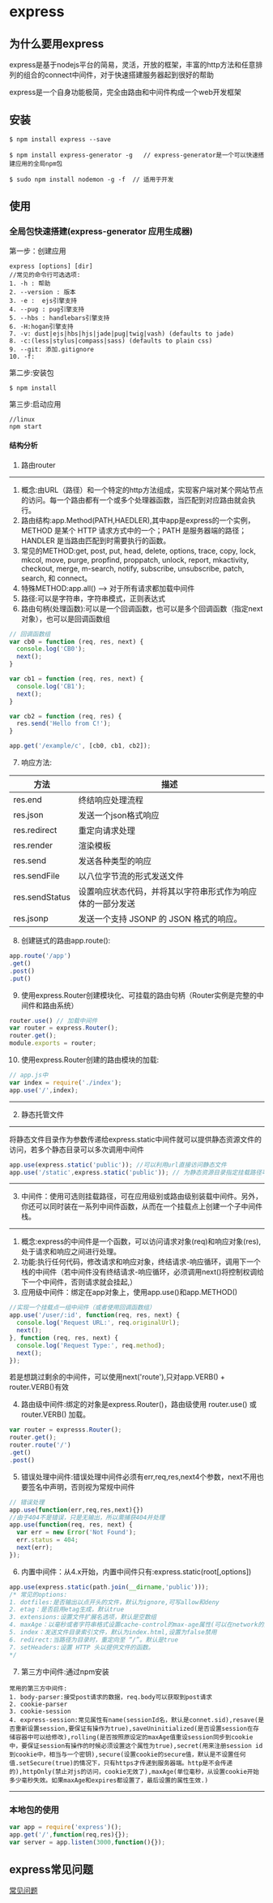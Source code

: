 # express

## 为什么要用express

express是基于nodejs平台的简易，灵活，开放的框架，丰富的http方法和任意排列的组合的connect中间件，对于快速搭建服务器起到很好的帮助

express是一个自身功能极简，完全由路由和中间件构成一个web开发框架

## 安装

```shell
$ npm install express --save
```

```shell
$ npm install express-generator -g   // express-generator是一个可以快速搭建应用的全局npm包
```

```shell
$ sudo npm install nodemon -g -f  // 适用于开发
```

## 使用

### 全局包快速搭建(express-generator 应用生成器)

第一步：创建应用
```shell 
express [options] [dir]
//常见的命令行可选选项:
1. -h : 帮助
2. --version : 版本
3. -e :  ejs引擎支持
4. --pug : pug引擎支持
5. --hbs : handlebars引擎支持
6. -H:hogan引擎支持
7. -v: dust|ejs|hbs|hjs|jade|pug|twig|vash) (defaults to jade)
8. -c:(less|stylus|compass|sass) (defaults to plain css) 
9. --git: 添加.gitignore
10. -f:
```
第二步:安装包

```shell
$ npm install
```

第三步:启动应用

```shell
//linux
npm start
```
#### 结构分析

1. 路由router
***
1. 概念:由URL（路径）和一个特定的http方法组成，实现客户端对某个网站节点的访问。每一个路由都有一个或多个处理器函数，当匹配到对应路由就会执行。
2. 路由结构:app.Method(PATH,HAEDLER),其中app是express的一个实例，METHOD 是某个 HTTP 请求方式中的一个；PATH 是服务器端的路径；HANDLER 是当路由匹配到时需要执行的函数。
3. 常见的METHOD:get, post, put, head, delete, options, trace, copy, lock, mkcol, move, purge, propfind,  proppatch, unlock, report, mkactivity, checkout, merge, m-search, notify, subscribe, unsubscribe, patch, search, 和 connect。
4. 特殊METHOD:app.all() --> 对于所有请求都加载中间件
5. 路径:可以是字符串，字符串模式，正则表达式
6. 路由句柄(处理函数):可以是一个回调函数，也可以是多个回调函数（指定next对象），也可以是回调函数组
```js
// 回调函数组
var cb0 = function (req, res, next) {
  console.log('CB0');
  next();
}

var cb1 = function (req, res, next) {
  console.log('CB1');
  next();
}

var cb2 = function (req, res) {
  res.send('Hello from C!');
}

app.get('/example/c', [cb0, cb1, cb2]);
```
7. 响应方法:

方法| 描述 |
---|------|
res.end | 终结响应处理流程 |
res.json | 发送一个json格式响应 |
res.redirect | 重定向请求处理 |
res.render | 渲染模板 |
res.send | 发送各种类型的响应|
res.sendFile | 以八位字节流的形式发送文件|
res.sendStatus | 设置响应状态代码，并将其以字符串形式作为响应体的一部分发送|
res.jsonp | 发送一个支持 JSONP 的 JSON 格式的响应。|

8. 创建链式的路由app.route():

```js
app.route('/app')
.get()
.post()
.put()
```
9. 使用express.Router创建模块化、可挂载的路由句柄（Router实例是完整的中间件和路由系统）

```js
router.use() // 加载中间件
var router = express.Router();
router.get();
module.exports = router;
```
10. 使用express.Router创建的路由模块的加载:
```js
// app.js中
var index = require('./index');
app.use('/',index);
```

***

2. 静态托管文件
***
将静态文件目录作为参数传递给express.static中间件就可以提供静态资源文件的访问，若多个静态目录可以多次调用中间件
```js
app.use(express.static('public')); //可以利用url直接访问静态文件
app.use('/static',express.static('public')); // 为静态资源目录指定挂载路径可以实现存放在一个虚拟目录上
```
***

3. 中间件：使用可选则挂载路径，可在应用级别或路由级别装载中间件。另外，你还可以同时装在一系列中间件函数，从而在一个挂载点上创建一个子中间件栈。

***
1. 概念:express的中间件是一个函数，可以访问请求对象(req)和响应对象(res),处于请求和响应之间进行处理。
2. 功能:执行任何代码，修改请求和响应对象，终结请求-响应循环，调用下一个栈的中间件（若中间件没有终结请求-响应循环，必须调用next()将控制权调给下一个中间件，否则请求就会挂起,）
3. 应用级中间件：绑定在app对象上，使用app.use()和app.METHOD() 
```js
//实现一个挂载点一组中间件（或者使用回调函数组）
app.use('/user/:id', function(req, res, next) {
  console.log('Request URL:', req.originalUrl);
  next();
}, function (req, res, next) {
  console.log('Request Type:', req.method);
  next();
});
```
若是想跳过剩余的中间件，可以使用next('route'),只对app.VERB() + router.VERB()有效

4. 路由级中间件:绑定的对象是express.Router()，路由级使用 router.use() 或 router.VERB() 加载。
```js
var router = expresss.Router();
router.get();
router.route('/')
.get()
.post()
```

5. 错误处理中间件:错误处理中间件必须有err,req,res,next4个参数，next不用也要签名中声明，否则视为常规中间件
```js
// 错误处理
app.use(function(err,req,res,next){})
//由于404不是错误，只是无输出，所以需捕获404并处理
app.use(function(req, res, next) {
  var err = new Error('Not Found');
  err.status = 404;
  next(err);
});
```
6. 内置中间件：从4.x开始，内置中间件只有:express.static(root[,options])
```js
app.use(express.static(path.join(__dirname,'public')));
/* 常见的options:
1. dotfiles:是否输出以点开头的文件，默认为ignore,可写allow和deny
2. etag：是否启用etag生成，默认true
3. extensions:设置文件扩展名选项，默认是空数组
4. maxAge：以毫秒或者字符串格式设置cache-control的max-age属性(可以在network的点击一个文件找到)
5. index：发送文件目录索引文件，默认为index.html,设置为false禁用
6. redirect:当路径为目录时，重定向至 “/”。默认是true
7. setHeaders:设置 HTTP 头以提供文件的函数。
*/
```
7. 第三方中间件:通过npm安装
```
常用的第三方中间件:
1. body-parser:接受post请求的数据，req.body可以获取到post请求
2. cookie-parser
3. cookie-session
4. express-session:常见属性有name(sessionId名，默认是connet.sid),resave(是否重新设置session,要保证有操作为true),saveUninitialized(是否设置session在存储容器中可以给修改),rolling(是否按照原设定的maxAge值重设session同步到cookie中，要保证session有操作的时候必须设置这个属性为true),secret(用来注册session id 到cookie中，相当与一个密钥),secure(设置cookie的secure值，默认是不设置任何值.setSecure(true)的情况下，只有https才传递到服务器端。http是不会传递的),httpOnly(禁止对js的访问，cookie无效了),maxAge(单位毫秒，从设置cookie开始多少毫秒失效。如果maxAge和expires都设置了，最后设置的属性生效.)
```

***


### 本地包的使用

```js
var app = require('express')();
app.get('/',function(req,res){});
var server = app.listen(3000,function(){});
```
## express常见问题

[常见问题](http://www.expressjs.com.cn/starter/faq.html)
